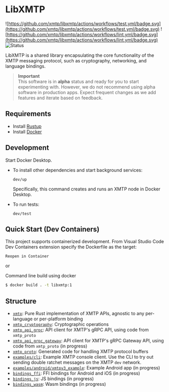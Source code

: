 # LibXMTP



![https://github.com/xmtp/libxmtp/actions/workflows/test.yml/badge.svg](https://github.com/xmtp/libxmtp/actions/workflows/test.yml/badge.svg) ![https://github.com/xmtp/libxmtp/actions/workflows/lint.yml/badge.svg](https://github.com/xmtp/libxmtp/actions/workflows/lint.yml/badge.svg) ![Status](https://img.shields.io/badge/Project_status-Alpha-orange)

LibXMTP is a shared library encapsulating the core functionality of the XMTP messaging protocol, such as cryptography, networking, and language bindings.

> **Important**  
> This software is in **alpha** status and ready for you to start experimenting with. However, we do not recommend using alpha software in production apps. Expect frequent changes as we add features and iterate based on feedback.

## Requirements

- Install [Rustup](https://rustup.rs/)
- Install [Docker](https://www.docker.com/get-started/)

## Development

Start Docker Desktop.

- To install other dependencies and start background services:

  ```
  dev/up
  ```

  Specifically, this command creates and runs an XMTP node in Docker Desktop.

- To run tests:

  ```
  dev/test
  ```

## Quick Start (Dev Containers)

This project supports containerized development. From Visual Studio Code Dev Containers extension specify the Dockerfile as the target:

`Reopen in Container`

or

Command line build using docker

```bash
$ docker build . -t libxmtp:1
```

## Structure

- [`xmtp`](https://github.com/xmtp/libxmtp/tree/main/xmtp): Pure Rust implementation of XMTP APIs, agnostic to any per-language or per-platform binding
- [`xmtp_cryptography`](https://github.com/xmtp/libxmtp/tree/main/xmtp_cryptography): Cryptographic operations
- [`xmtp_api_grpc`](https://github.com/xmtp/libxmtp/tree/main/xmtp_api_grpc): API client for XMTP's gRPC API, using code from `xmtp_proto`
- [`xmtp_api_grpc_gateway`](https://github.com/xmtp/libxmtp/tree/main/xmtp_api_grpc_gateway): API client for XMTP's gRPC Gateway API, using code from `xmtp_proto` (in progress)
- [`xmtp_proto`](https://github.com/xmtp/libxmtp/tree/main/xmtp_proto): Generated code for handling XMTP protocol buffers
- [`examples/cli`](https://github.com/xmtp/libxmtp/tree/main/examples/cli): Example XMTP console client. Use the CLI to try out sending double ratchet messages on the XMTP `dev` network.
- [`examples/android/xmtpv3_example`](https://github.com/xmtp/libxmtp/tree/main/examples/android/xmtpv3_example): Example Android app (in progress)
- [`bindings_ffi`](https://github.com/xmtp/libxmtp/tree/main/bindings_ffi): FFI bindings for Android and iOS (in progress)
- [`bindings_js`](https://github.com/xmtp/libxmtp/tree/main/bindings_js): JS bindings (in progress)
- [`bindings_wasm`](https://github.com/xmtp/libxmtp/tree/main/bindings_wasm): Wasm bindings (in progress)
